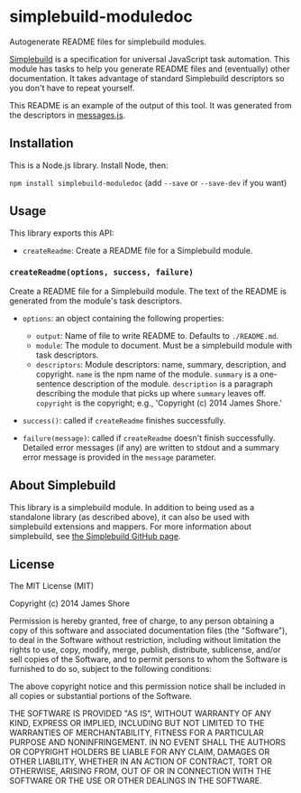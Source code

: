 # simplebuild-moduledoc

Autogenerate README files for simplebuild modules.

[Simplebuild](https://github.com/jamesshore/simplebuild) is a specification for universal JavaScript task automation. This module has tasks to help you generate README files and (eventually) other documentation. It takes advantage of standard Simplebuild descriptors so you don't have to repeat yourself.

This README is an example of the output of this tool. It was generated from the descriptors in [messages.js](./src/messages.js).


## Installation

This is a Node.js library. Install Node, then:

`npm install simplebuild-moduledoc` (add `--save` or `--save-dev` if you want)


## Usage

This library exports this API:

* `createReadme`: Create a README file for a Simplebuild module.


### `createReadme(options, success, failure)`

Create a README file for a Simplebuild module. The text of the README is generated from the module's task descriptors.

* `options`: an object containing the following properties:
    * `output`: Name of file to write README to. Defaults to `./README.md`.
    * `module`: The module to document. Must be a simplebuild module with task descriptors.
    * `descriptors`: Module descriptors: name, summary, description, and copyright. `name` is the npm name of the module. `summary` is a one-sentence description of the module. `description` is a paragraph describing the module that picks up where `summary` leaves off. `copyright` is the copyright; e.g., 'Copyright (c) 2014 James Shore.'

* `success()`: called if `createReadme` finishes successfully.

* `failure(message)`: called if `createReadme` doesn't finish successfully. Detailed error messages (if any) are written to stdout and a summary error message is provided in the `message` parameter.


## About Simplebuild

This library is a simplebuild module. In addition to being used as a standalone library (as described above), it can also be used with simplebuild extensions and mappers. For more information about simplebuild, see [the Simplebuild GitHub page](https://github.com/jamesshore/simplebuild).


## License

The MIT License (MIT)

Copyright (c) 2014 James Shore

Permission is hereby granted, free of charge, to any person obtaining a copy
of this software and associated documentation files (the "Software"), to deal
in the Software without restriction, including without limitation the rights
to use, copy, modify, merge, publish, distribute, sublicense, and/or sell
copies of the Software, and to permit persons to whom the Software is
furnished to do so, subject to the following conditions:

The above copyright notice and this permission notice shall be included in
all copies or substantial portions of the Software.

THE SOFTWARE IS PROVIDED "AS IS", WITHOUT WARRANTY OF ANY KIND, EXPRESS OR
IMPLIED, INCLUDING BUT NOT LIMITED TO THE WARRANTIES OF MERCHANTABILITY,
FITNESS FOR A PARTICULAR PURPOSE AND NONINFRINGEMENT. IN NO EVENT SHALL THE
AUTHORS OR COPYRIGHT HOLDERS BE LIABLE FOR ANY CLAIM, DAMAGES OR OTHER
LIABILITY, WHETHER IN AN ACTION OF CONTRACT, TORT OR OTHERWISE, ARISING FROM,
OUT OF OR IN CONNECTION WITH THE SOFTWARE OR THE USE OR OTHER DEALINGS IN
THE SOFTWARE.

